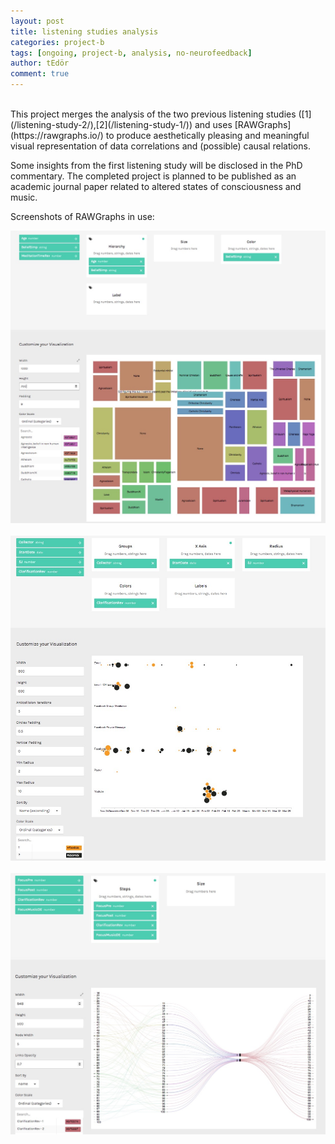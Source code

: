 ```yaml
---
layout: post
title: listening studies analysis
categories: project-b
tags: [ongoing, project-b, analysis, no-neurofeedback]
author: tEdör
comment: true
---
```

<br>
This project merges the analysis of the two previous listening studies ([1](/listening-study-2/),[2](/listening-study-1/)) and uses [RAWGraphs](https://rawgraphs.io/) to produce aesthetically pleasing and meaningful visual representation of data correlations and (possible) causal relations.

Some insights from the first listening study will be disclosed in the PhD commentary. The completed project is planned to be published as an academic journal paper related to altered states of consciousness and music.

Screenshots of RAWGraphs in use:

![](../assets/img/temp_belief-age.jpg)
<br><br>
![](../assets/img/temp_collector-date-sj-clarification.jpg)
<br><br>
![](../assets/img/temp_focusMove-clar-musicDE_0.jpg)
